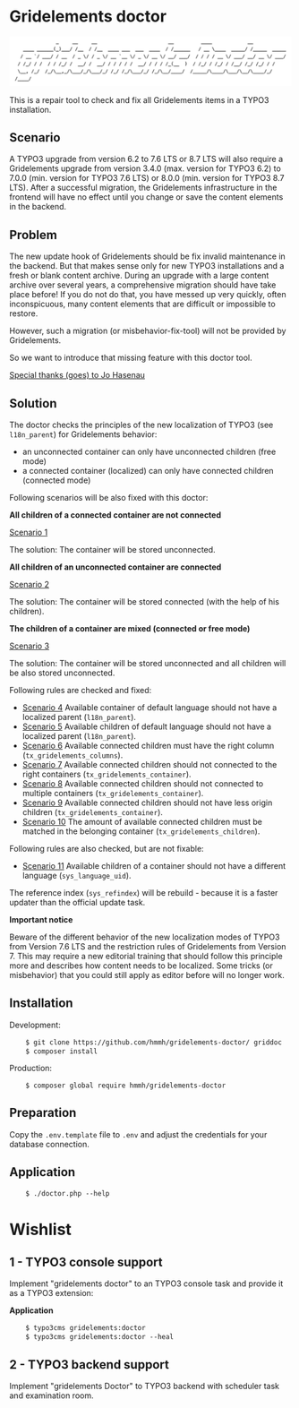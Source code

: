 Gridelements doctor
===================

![gridelements](ansilogo.png "Gridelements Doctor")

This is a repair tool to check and fix all Gridelements items in a TYPO3 installation.

Scenario
--------

A TYPO3 upgrade from version 6.2 to 7.6 LTS or 8.7 LTS will also require a Gridelements upgrade from version 3.4.0 (max.
version for TYPO3 6.2) to 7.0.0 (min. version for TYPO3 7.6 LTS) or 8.0.0 (min. version for TYPO3 8.7 LTS). After a
successful migration, the Gridelements infrastructure in the frontend will have no effect until you change or save the
content elements in the backend. 


Problem
-------

The new update hook of Gridelements should be fix invalid maintenance in the backend. But that makes sense only for new
TYPO3 installations and a fresh or blank content archive. During an upgrade with a large content archive over several
years, a comprehensive migration should have take place before! If you do not do that, you have messed up very quickly,
often inconspicuous, many content elements that are difficult or impossible to restore.

However, such a migration (or misbehavior-fix-tool) will not be provided by Gridelements. 

So we want to introduce that missing feature with this doctor tool.

[Special thanks (goes) to Jo Hasenau](https://gitlab.com/cybercraft.jh)


Solution
--------

The doctor checks the principles of the new localization of TYPO3 (see `l18n_parent`) for Gridelements behavior:

- an unconnected container can only have unconnected children (free mode)
- a connected container (localized) can only have connected children (connected mode)

Following scenarios will be also fixed with this doctor:

**All children of a connected container are not connected**

[Scenario 1](Documentation/Scenario1.png)

The solution: The container will be stored unconnected.

**All children of an unconnected container are connected**

[Scenario 2](Documentation/Scenario1.png)

The solution: The container will be stored connected (with the help of his children).

**The children of a container are mixed (connected or free mode)**

[Scenario 3](Documentation/Scenario1.png)

The solution: The container will be stored unconnected and all children will be also stored unconnected.

Following rules are checked and fixed:
- [Scenario 4](Documentation/Scenario1.png) Available container of default language should not have a localized parent (`l18n_parent`).
- [Scenario 5](Documentation/Scenario2.png) Available children of default language should not have a localized parent (`l18n_parent`).
- [Scenario 6](Documentation/Scenario3.png) Available connected children must have the right column (`tx_gridelements_columns`).
- [Scenario 7](Documentation/Scenario4.png) Available connected children should not connected to the right containers (`tx_gridelements_container`).
- [Scenario 8](Documentation/Scenario5.png) Available connected children should not connected to multiple containers (`tx_gridelements_container`).
- [Scenario 9](Documentation/Scenario6.png) Available connected children should not have less origin children (`tx_gridelements_container`).
- [Scenario 10](Documentation/Scenario7.png) The amount of available connected children must be matched in the belonging container (`tx_gridelements_children`).

Following rules are also checked, but are not fixable:
- [Scenario 11](Documentation/Scenario8.png) Available children of a container should not have a different language (`sys_language_uid`).

The reference index (`sys_refindex`) will be rebuild - because it is a faster updater than the official update task.

**Important notice**

Beware of the different behavior of the new localization modes of TYPO3 from Version 7.6 LTS and the restriction rules
of Gridelements from Version 7. This may require a new editorial training that should follow this principle more and
describes how content needs to be localized. Some tricks (or misbehavior) that you could still apply as editor before
will no longer work.


Installation
------------

Development:
```
    $ git clone https://github.com/hmmh/gridelements-doctor/ griddoc
    $ composer install
```

Production:
```
    $ composer global require hmmh/gridelements-doctor
```


Preparation
-----------

Copy the `.env.template` file to `.env` and adjust the credentials for your database connection.


Application
-----------

```
    $ ./doctor.php --help
```

Wishlist
========

1 - TYPO3 console support
-------------------------

Implement "gridelements doctor" to an TYPO3 console task and provide it as a TYPO3 extension:

**Application**

```
    $ typo3cms gridelements:doctor
    $ typo3cms gridelements:doctor --heal
```

2 - TYPO3 backend support
-------------------------

Implement "gridelements Doctor" to TYPO3 backend with scheduler task and examination room. 
